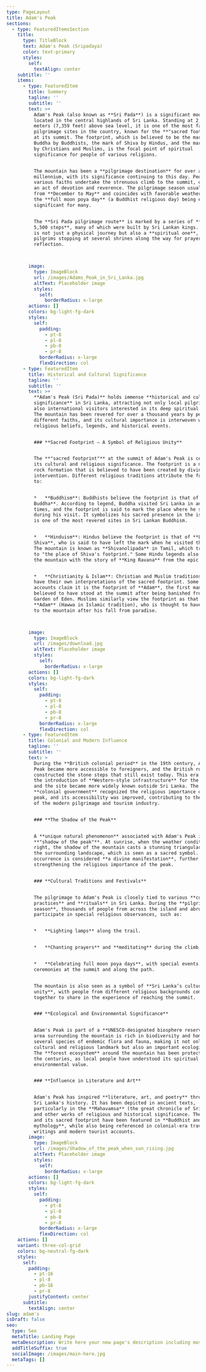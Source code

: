 ```yaml
---
type: PageLayout
title: Adam's Peak
sections:
  - type: FeaturedItemsSection
    title:
      type: TitleBlock
      text: Adam's Peak (Sripadaya)
      color: text-primary
      styles:
        self:
          textAlign: center
    subtitle: ''
    items:
      - type: FeaturedItem
        title: Summery
        tagline: ''
        subtitle: ''
        text: >+
          Adam's Peak (also known as **Sri Pada**) is a significant mountain
          located in the central highlands of Sri Lanka. Standing at 2,243
          meters (7,359 feet) above sea level, it is one of the most famous
          pilgrimage sites in the country, known for the **"sacred footprint"**
          at its summit. The footprint, which is believed to be the mark of
          Buddha by Buddhists, the mark of Shiva by Hindus, and the mark of Adam
          by Christians and Muslims, is the focal point of spiritual
          significance for people of various religions.


          The mountain has been a **pilgrimage destination** for over a
          millennium, with its significance continuing to this day. People of
          various faiths undertake the strenuous climb to the summit, often as
          an act of devotion and reverence. The pilgrimage season usually runs
          from **December to May** and coincides with favorable weather, with
          the **full moon poya day** (a Buddhist religious day) being especially
          significant for many.


          The **Sri Pada pilgrimage route** is marked by a series of **over
          5,500 steps**, many of which were built by Sri Lankan kings. The climb
          is not just a physical journey but also a **spiritual one**, with
          pilgrims stopping at several shrines along the way for prayer and
          reflection.



        image:
          type: ImageBlock
          url: /images/Adams_Peak_in_Sri_Lanka.jpg
          altText: Placeholder image
          styles:
            self:
              borderRadius: x-large
        actions: []
        colors: bg-light-fg-dark
        styles:
          self:
            padding:
              - pt-8
              - pl-8
              - pb-8
              - pr-8
            borderRadius: x-large
            flexDirection: col
      - type: FeaturedItem
        title: Historical and Cultural Significance
        tagline: ''
        subtitle: ''
        text: >+
          **Adam's Peak (Sri Pada)** holds immense **historical and cultural
          significance** in Sri Lanka, attracting not only local pilgrims but
          also international visitors interested in its deep spiritual heritage.
          The mountain has been revered for over a thousand years by people of
          different faiths, and its cultural importance is interwoven with
          religious beliefs, legends, and historical events.


          ### **Sacred Footprint – A Symbol of Religious Unity**


          The **"sacred footprint"** at the summit of Adam's Peak is central to
          its cultural and religious significance. The footprint is a natural
          rock formation that is believed to have been created by divine
          intervention. Different religious traditions attribute the footprint
          to:


          *   **Buddhism**: Buddhists believe the footprint is that of **Lord
          Buddha**. According to legend, Buddha visited Sri Lanka in ancient
          times, and the footprint is said to mark the place where he stood
          during his visit. It symbolizes his sacred presence in the island and
          is one of the most revered sites in Sri Lankan Buddhism.


          *   **Hinduism**: Hindus believe the footprint is that of **Lord
          Shiva**, who is said to have left the mark when he visited the island.
          The mountain is known as **Shivanolipada** in Tamil, which translates
          to "the place of Shiva's footprint." Some Hindu legends also associate
          the mountain with the story of **King Ravana** from the epic Ramayana.


          *   **Christianity & Islam**: Christian and Muslim traditions also
          have their own interpretations of the sacred footprint. Some Christian
          accounts claim it is the footprint of **Adam**, the first man, who is
          believed to have stood at the summit after being banished from the
          Garden of Eden. Muslims similarly view the footprint as that of
          **Adam** (Hawwa in Islamic tradition), who is thought to have traveled
          to the mountain after his fall from paradise.



        image:
          type: ImageBlock
          url: /images/download.jpg
          altText: Placeholder image
          styles:
            self:
              borderRadius: x-large
        actions: []
        colors: bg-light-fg-dark
        styles:
          self:
            padding:
              - pt-8
              - pl-8
              - pb-8
              - pr-8
            borderRadius: x-large
            flexDirection: col
      - type: FeaturedItem
        title: Colonial and Modern Influence
        tagline: ''
        subtitle: ''
        text: >
          During the **British colonial period** in the 19th century, Adam's
          Peak became more accessible to foreigners, and the British rulers
          constructed the stone steps that still exist today. This era also saw
          the introduction of **Western-style infrastructure** for the pilgrims,
          and the site became more widely known outside Sri Lanka. The
          **colonial government** recognized the religious importance of the
          peak, and its accessibility was improved, contributing to the growth
          of the modern pilgrimage and tourism industry.


          ### **The Shadow of the Peak**


          A **unique natural phenomenon** associated with Adam's Peak is the
          **"shadow of the peak"**. At sunrise, when the weather conditions are
          right, the shadow of the mountain casts a stunning triangular shape on
          the surrounding landscape, which is seen as a sacred symbol. This
          occurrence is considered **a divine manifestation**, further
          strengthening the religious importance of the peak.


          ### **Cultural Traditions and Festivals**


          The pilgrimage to Adam's Peak is closely tied to various **cultural
          practices** and **rituals** in Sri Lanka. During the **pilgrimage
          season**, thousands of people from across the island and abroad
          participate in special religious observances, such as:


          *   **Lighting lamps** along the trail.


          *   **Chanting prayers** and **meditating** during the climb.


          *   **Celebrating full moon poya days**, with special events and
          ceremonies at the summit and along the path.


          The mountain is also seen as a symbol of **Sri Lanka’s cultural
          unity**, with people from different religious backgrounds coming
          together to share in the experience of reaching the summit.


          ### **Ecological and Environmental Significance**


          Adam's Peak is part of a **UNESCO-designated biosphere reserve**. The
          area surrounding the mountain is rich in biodiversity and home to
          several species of endemic flora and fauna, making it not only a
          cultural and religious landmark but also an important ecological area.
          The **forest ecosystem** around the mountain has been protected over
          the centuries, as local people have understood its spiritual and
          environmental value.


          ### **Influence in Literature and Art**


          Adam's Peak has inspired **literature, art, and poetry** throughout
          Sri Lanka's history. It has been depicted in ancient texts,
          particularly in the **Mahavamsa** (the great chronicle of Sri Lanka)
          and other works of religious and historical significance. The mountain
          and its sacred footprint have been featured in **Buddhist and Hindu
          mythology**, while also being referenced in colonial-era travel
          writings and modern tourist accounts.
        image:
          type: ImageBlock
          url: /images/Shadow_of_the_peak_when_sun_rising.jpg
          altText: Placeholder image
          styles:
            self:
              borderRadius: x-large
        actions: []
        colors: bg-light-fg-dark
        styles:
          self:
            padding:
              - pt-8
              - pl-8
              - pb-8
              - pr-8
            borderRadius: x-large
            flexDirection: col
    actions: []
    variant: three-col-grid
    colors: bg-neutral-fg-dark
    styles:
      self:
        padding:
          - pt-16
          - pl-8
          - pb-16
          - pr-8
        justifyContent: center
      subtitle:
        textAlign: center
slug: adam's
isDraft: false
seo:
  type: Seo
  metaTitle: Landing Page
  metaDescription: Write here your new page's description including most relevant keywords.
  addTitleSuffix: true
  socialImage: /images/main-hero.jpg
  metaTags: []
---
```

